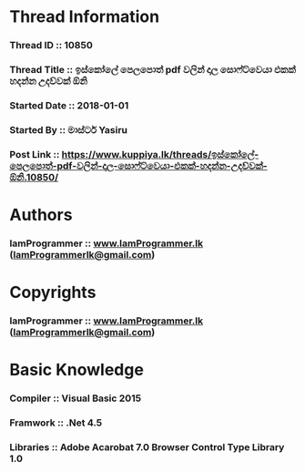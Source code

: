 # Thread Information

### Thread ID :: 10850
### Thread Title :: ඉස්කෝලේ පෙලපොත් pdf වලින් දාල සොෆ්ට්වෙයා එකක් හදන්න උදව්වක් ඕනි
### Started Date :: 2018-01-01
### Started By :: මාස්ටර් Yasiru
### Post Link :: https://www.kuppiya.lk/threads/ඉස්කෝලේ-පෙලපොත්-pdf-වලින්-දාල-සොෆ්ට්වෙයා-එකක්-හදන්න-උදව්වක්-ඕනි.10850/


# Authors

### IamProgrammer :: www.IamProgrammer.lk (IamProgrammerlk@gmail.com)


# Copyrights

### IamProgrammer :: www.IamProgrammer.lk (IamProgrammerlk@gmail.com)


# Basic Knowledge

### Compiler :: Visual Basic 2015
### Framwork :: .Net 4.5
### Libraries :: Adobe Acarobat 7.0 Browser Control Type Library 1.0
